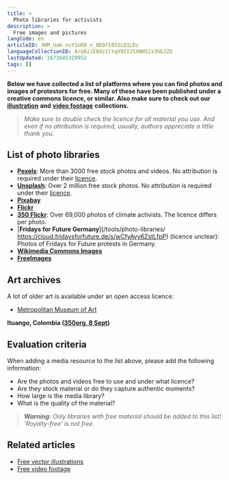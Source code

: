```yaml
---
title: >
  Photo libraries for activists
description: >
  Free images and pictures
langCode: en
articleID: 3HM_UaK-nsYSnR0_n_0E0fI0S5LQ1LDz
languageCollectionID: Arq8ziE8dz1iYqX9II2SXNHS2x3GEJZO
lastUpdated: 1673685329952
tags: []
---
```


**Below we have collected a list of platforms where you can find photos and images of protestors for free. Many of these have been published under a creative commons licence, or similar. Also make sure to check out our** [**illustration**](/tools/vector-libraries) **and** [**video footage**](/tools/video-libraries) **collections.**

> _Make sure to double check the licence for all material you use. And even if no attribution is required, usually, authors appreciate a little thank you._

## List of photo libraries

-   [**Pexels**](https://www.pexels.com): More than 3000 free stock photos and videos. No attribution is required under their [licence](/tools/photo-libraries/).
-   [**Unsplash**](https://unsplash.com): Over 2 million free stock photos. No attribution is required under their [licence](https://unsplash.com/license).
-   [**Pixabay**](https://pixabay.com)
-   [**Flickr**](https://www.flickr.com/creativecommons/)
-   [**350 Flickr**](https://www.flickr.com/photos/350org/albums): Over 69,000 photos of climate activists. The licence differs per photo.
-   [**Fridays for Future Germany**](/tools/photo-libraries/ https://cloud.fridaysforfuture.de/s/wCfyAyy6ZstLfpP) (licence unclear): Photos of Fridays for Future protests in Germany.
-   [**Wikimedia Commons Images**](https://commons.wikimedia.org/wiki/Category:Images)
-   [**FreeImages**](https://www.freeimages.com/)

## Art archives

A lot of older art is available under an open access licence:

-   [Metropolitan Museum of Art](https://www.metmuseum.org/art/collection/search?searchField=All&sortBy=Relevance&pageSize=0&showOnly=openAccess)

<div><figcaption><strong>Ituango, Colombia (</strong><a href="https://www.flickr.com/photos/350org/43671885985/in/album-72157673207787068/"><strong>350org, 8 Sept</strong></a><strong>)</strong></figcaption></div>

## **Evaluation criteria**

When adding a media resource to the list above, please add the following information:

-   Are the photos and videos free to use and under what licence?
-   Are they stock material or do they capture authentic moments?
-   How large is the media library?
-   What is the quality of the material?

> _**Warning:** Only libraries with free material should be added to this list! 'Royalty-free’ is not free._

## **Related articles**

-   [Free vector illustrations](/tools/vector-libraries)
-   [Free video footage](/tools/video-libraries)